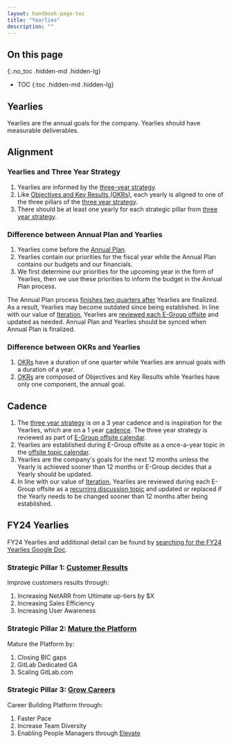 ```yaml
---
layout: handbook-page-toc
title: "Yearlies"
description: ""
---
```


## On this page
{:.no_toc .hidden-md .hidden-lg}

- TOC
{:toc .hidden-md .hidden-lg}

## Yearlies

Yearlies are the annual goals for the company. Yearlies should have measurable deliverables.

## Alignment 

### Yearlies and Three Year Strategy 

1. Yearlies are informed by the [three-year strategy](https://about.gitlab.com/company/strategy/). 
1. Like [Objectives and Key Results (OKRs)](https://about.gitlab.com/company/okrs/), each yearly is aligned to one of the three pillars of the [three year strategy](/company/strategy/#three-year-strategy). 
1. There should be at least one yearly for each strategic pillar from [three year strategy](/company/strategy/#three-year-strategy).

### Difference between Annual Plan and Yearlies

1. Yearlies come before the [Annual Plan](/handbook/finance/financial-planning-and-analysis/#plan). 
1. Yearlies contain our priorities for the fiscal year while the Annual Plan contains our budgets and our financials.  
1. We first determine our priorities for the upcoming year in the form of Yearlies, then we use these priorities to inform the budget in the Annual Plan process. 

The Annual Plan process [finishes two quarters after](https://about.gitlab.com/company/offsite/#offsite-topic-calendar) Yearlies are finalized. As a result, Yearlies may become outdated since being established. In line with our value of [Iteration](https://about.gitlab.com/handbook/values/#iteration), Yearlies are [reviewed each E-Group offsite](https://about.gitlab.com/company/offsite/#recurring-discussion-topics) and updated as needed. Annual Plan and Yearlies should be synced when Annual Plan is finalized.

### Difference between OKRs and Yearlies

1. [OKRs](https://about.gitlab.com/company/okrs/) have a duration of one quarter while Yearlies are annual goals with a duration of a year.
1. [OKRs](https://about.gitlab.com/company/okrs/) are composed of Objectives and Key Results while Yearlies have only one component, the annual goal.

## Cadence

1. The [three year strategy](/company/strategy/#three-year-strategy) is on a 3 year cadence and is inspiration for the Yearlies, which are on a 1 year [cadence](/company/cadence/#year). The three year strategy is reviewed as part of [E-Group offsite calendar](/offsite/#offsite-topic-calendar). 
1. Yearlies are established during E-Group offsite as a once-a-year topic in the [offsite topic calendar](https://about.gitlab.com/company/offsite/#offsite-topic-calendar). 
1. Yearlies are the company's goals for the next 12 months unless the Yearly is achieved sooner than 12 months or E-Group decides that a Yearly should be updated. 
1. In line with our value of [Iteration](https://about.gitlab.com/handbook/values/#iteration), Yearlies are reviewed during each E-Group offsite as a [recurring discussion topic](/company/offsite/#recurring-discussion-topics) and updated or replaced if the Yearly needs to be changed sooner than 12 months after being established. 

## FY24 Yearlies

FY24 Yearlies and additional detail can be found by [searching for the FY24 Yearlies Google Doc](https://drive.google.com/drive/search?q=%22FY24%20Yearlies%22).

### Strategic Pillar 1: [Customer Results](/company/strategy/#1-customer-results) 

Improve customers results through:
1. Increasing NetARR from Ultimate up-tiers by $X
1. Increasing Sales Efficiency
1. Increasing User Awareness

### Strategic Pillar 2: [Mature the Platform](/company/strategy/#2-mature-the-platform)

Mature the Platform by: 
1. Closing BIC gaps
1. GitLab Dedicated GA
1. Scaling GitLab.com

### Strategic Pillar 3: [Grow Careers](/company/strategy/#3-grow-careers) 

Career Building Platform through:
1. Faster Pace 
1. Increase Team Diversity
1. Enabling People Managers through [Elevate](/handbook/people-group/learning-and-development/elevate/)
